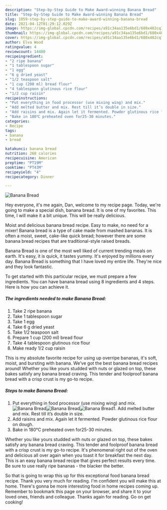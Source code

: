 ```yaml
---
description: "Step-by-Step Guide to Make Award-winning Banana Bread"
title: "Step-by-Step Guide to Make Award-winning Banana Bread"
slug: 1059-step-by-step-guide-to-make-award-winning-banana-bread
date: 2021-04-12T01:29:12.029Z
image: https://img-global.cpcdn.com/recipes/a91c34aa135e6bd1/680x482cq70/banana-bread-recipe-main-photo.jpg
thumbnail: https://img-global.cpcdn.com/recipes/a91c34aa135e6bd1/680x482cq70/banana-bread-recipe-main-photo.jpg
cover: https://img-global.cpcdn.com/recipes/a91c34aa135e6bd1/680x482cq70/banana-bread-recipe-main-photo.jpg
author: Elva Wood
ratingvalue: 4
reviewcount: 14400
recipeingredient:
- "2 ripe banana"
- "1 tablespoon sugar"
- "1 egg"
- "6 g dried yeast"
- "1/2 teaspoon salt"
- "1 cup (200 ml) bread flour"
- "4 tablespoon glutinous rice flour"
- "1/2 cup raisin"
recipeinstructions:
- "Put everything in food processor (use mixing wing) and mix."
- "Add melted butter and mix. Rest till it’s double in size."
- "Add raisins and mix. Again let it fermented. Powder glutinous rice flour on dough."
- "Bake in 180℃ preheated oven for25-30 minutes."
categories:
- Recipe
tags:
- banana
- bread

katakunci: banana bread 
nutrition: 268 calories
recipecuisine: American
preptime: "PT19M"
cooktime: "PT43M"
recipeyield: "4"
recipecategory: Dinner

---
```



![Banana Bread](https://img-global.cpcdn.com/recipes/a91c34aa135e6bd1/680x482cq70/banana-bread-recipe-main-photo.jpg)

Hey everyone, it's me again, Dan, welcome to my recipe page. Today, we're going to make a special dish, banana bread. It is one of my favorites. This time, I will make it a bit unique. This will be really delicious.

Moist and delicious banana bread recipe. Easy to make, no need for a mixer! Banana bread is a type of cake made from mashed bananas. It is often a moist, sweet, cake-like quick bread; however there are some banana bread recipes that are traditional-style raised breads.

Banana Bread is one of the most well liked of current trending meals on earth. It's easy, it is quick, it tastes yummy. It's enjoyed by millions every day. Banana Bread is something that I have loved my entire life. They're nice and they look fantastic.


To get started with this particular recipe, we must prepare a few ingredients. You can have banana bread using 8 ingredients and 4 steps. Here is how you can achieve it.

<!--inarticleads1-->

##### The ingredients needed to make Banana Bread:

1. Take 2 ripe banana
1. Take 1 tablespoon sugar
1. Take 1 egg
1. Take 6 g dried yeast
1. Take 1/2 teaspoon salt
1. Prepare 1 cup (200 ml) bread flour
1. Take 4 tablespoon glutinous rice flour
1. Make ready 1/2 cup raisin


This is my absolute favorite recipe for using up overripe bananas, it&#39;s soft, moist, and bursting with banana. We&#39;ve got the best banana bread recipes around! Whether you like yours studded with nuts or glazed on top, these bakes satisfy any banana bread craving. This tender and foolproof banana bread with a crisp crust is my go-to recipe. 

<!--inarticleads2-->

##### Steps to make Banana Bread:

1. Put everything in food processor (use mixing wing) and mix.
<img src="https://img-global.cpcdn.com/steps/c2df0dcbac8b1041/160x128cq70/banana-bread-recipe-step-1-photo.jpg" alt="Banana Bread"><img src="https://img-global.cpcdn.com/steps/17ec1774998f176e/160x128cq70/banana-bread-recipe-step-1-photo.jpg" alt="Banana Bread"><img src="https://img-global.cpcdn.com/steps/7381f3d6cc7d4e96/160x128cq70/banana-bread-recipe-step-1-photo.jpg" alt="Banana Bread">1. Add melted butter and mix. Rest till it’s double in size.
1. Add raisins and mix. Again let it fermented. Powder glutinous rice flour on dough.
1. Bake in 180℃ preheated oven for25-30 minutes.


Whether you like yours studded with nuts or glazed on top, these bakes satisfy any banana bread craving. This tender and foolproof banana bread with a crisp crust is my go-to recipe. It&#39;s phenomenal right out of the oven and delicious all over again when you toast it for breakfast the next day. This is an easy banana bread recipe that gives perfect results every time. Be sure to use really ripe bananas - the blacker the better. 

So that is going to wrap this up for this exceptional food banana bread recipe. Thank you very much for reading. I'm confident you will make this at home. There's gonna be more interesting food in home recipes coming up. Remember to bookmark this page on your browser, and share it to your loved ones, friends and colleague. Thanks again for reading. Go on get cooking!
